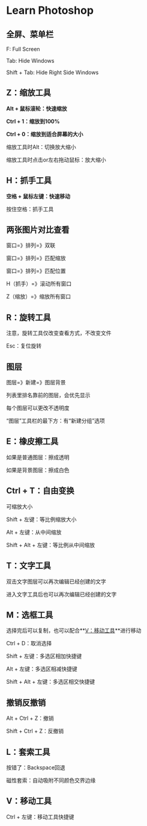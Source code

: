 # Learn Photoshop

## 全屏、菜单栏

F: Full Screen

Tab: Hide Windows

Shift + Tab: Hide Right Side Windows

## Z：缩放工具

**Alt + 鼠标滚轮：快速缩放**

**Ctrl + 1：缩放到100%**

**Ctrl + 0：缩放到适合屏幕的大小**

缩放工具时Alt：切换放大缩小

缩放工具时点击or左右拖动鼠标：放大缩小

## H：抓手工具

**空格 + 鼠标左键：快速移动**

按住空格：抓手工具

## 两张图片对比查看

窗口=》排列=》双联

窗口=》排列=》匹配缩放

窗口=》排列=》匹配位置

H（抓手）=》滚动所有窗口

Z（缩放）=》缩放所有窗口

## R：旋转工具

注意，旋转工具仅改变查看方式，不改变文件

Esc：复位旋转

## 图层

图层=》新建=》图层背景

列表里排名靠前的图层，会优先显示

每个图层可以更改不透明度

“图层”工具栏的最下方：有“新建分组”选项

## E：橡皮擦工具

如果是普通图层：擦成透明

如果是背景图层：擦成白色

## Ctrl + T：自由变换

可缩放大小

Shift + 左键：等比例缩放大小

Alt + 左键：从中间缩放

Shift + Alt + 左键：等比例从中间缩放

## T：文字工具

双击文字图层可以再次编辑已经创建的文字

进入文字工具后也可以再次编辑已经创建的文字

## M：选框工具

选择完后可以复制，也可以配合**<u>V：移动工具</u>**进行移动

Ctrl + D：取消选择

Shift + 左键：多选区相加快捷键

Alt + 左键：多选区相减快捷键

Shift + Alt + 左键：多选区相交快捷键

## 撤销反撤销

Alt + Ctrl + Z：撤销

Shift + Ctrl + Z：反撤销

## L：套索工具

按错了：Backspace回退

磁性套索：自动吸附不同颜色交界边缘

## V：移动工具

Ctrl + 左键：移动工具快捷键
